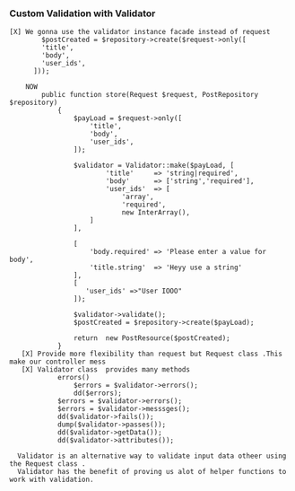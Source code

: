 ### Custom Validation with Validator
    [X] We gonna use the validator instance facade instead of request
            $postCreated = $repository->create($request->only([
            'title',
            'body',
            'user_ids',
          ]));

        NOW
            public function store(Request $request, PostRepository $repository)
                {
                    $payLoad = $request->only([
                        'title',
                        'body',
                        'user_ids',
                    ]);
            
                    $validator = Validator::make($payLoad, [
                            'title'     => 'string|required',
                            'body'      => ['string','required'],
                            'user_ids'  => [
                                'array',
                                'required',
                                new InterArray(),
                        ]
                    ],
            
                    [
                        'body.required' => 'Please enter a value for body',
                        'title.string'  => 'Heyy use a string'
                    ],
                    [
                       'user_ids' =>"User IOOO"
                    ]);
            
                    $validator->validate();
                    $postCreated = $repository->create($payLoad);
            
                    return  new PostResource($postCreated);
                }
       [X] Provide more flexibility than request but Request class .This make our controller mess
       [X] Validator class  provides many methods
                errors()
                    $errors = $validator->errors();
                    dd($errors);
                $errors = $validator->errors();
                $errors = $validator->messsges();
                dd($validator->fails());
                dump($validator->passes());
                dd($validator->getData());
                dd($validator->attributes());
    
      Validator is an alternative way to validate input data otheer using the Request class .
      Validator has the benefit of proving us alot of helper functions to work with validation.
